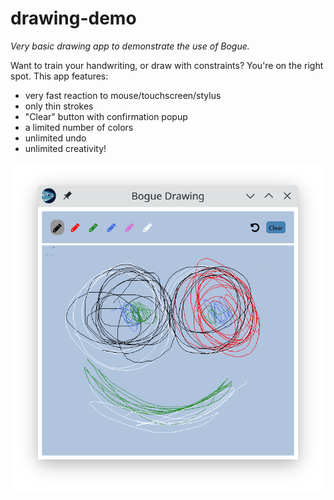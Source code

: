 # drawing-demo

_Very basic drawing app to demonstrate the use of Bogue._

Want to train your handwriting, or draw with constraints? You're on
the right spot. This app features:

* very fast reaction to mouse/touchscreen/stylus
* only thin strokes
* "Clear" button with confirmation popup
* a limited number of colors
* unlimited undo
* unlimited creativity!

![screenshot](drawing-demo.png)

